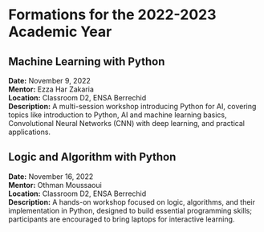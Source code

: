 # Formations for the 2022-2023 Academic Year

## Machine Learning with Python

**Date:** November 9, 2022  
**Mentor:** Ezza Har Zakaria  
**Location:** Classroom D2, ENSA Berrechid  
**Description:** A multi-session workshop introducing Python for AI, covering topics like introduction to Python, AI and machine learning basics, Convolutional Neural Networks (CNN) with deep learning, and practical applications.

## Logic and Algorithm with Python

**Date:** November 16, 2022  
**Mentor:** Othman Moussaoui  
**Location:** Classroom D2, ENSA Berrechid  
**Description:** A hands-on workshop focused on logic, algorithms, and their implementation in Python, designed to build essential programming skills; participants are encouraged to bring laptops for interactive learning.
